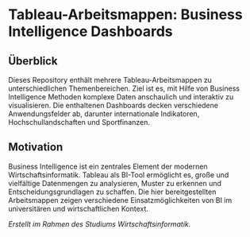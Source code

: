 # Tableau-Arbeitsmappen: Business Intelligence Dashboards

## Überblick

Dieses Repository enthält mehrere Tableau-Arbeitsmappen zu unterschiedlichen Themenbereichen. Ziel ist es, mit Hilfe von Business Intelligence Methoden komplexe Daten anschaulich und interaktiv zu visualisieren. Die enthaltenen Dashboards decken verschiedene Anwendungsfelder ab, darunter internationale Indikatoren, Hochschullandschaften und Sportfinanzen.

## Motivation

Business Intelligence ist ein zentrales Element der modernen Wirtschaftsinformatik. Tableau als BI-Tool ermöglicht es, große und vielfältige Datenmengen zu analysieren, Muster zu erkennen und Entscheidungsgrundlagen zu schaffen. Die hier bereitgestellten Arbeitsmappen zeigen verschiedene Einsatzmöglichkeiten von BI im universitären und wirtschaftlichen Kontext.


*Erstellt im Rahmen des Studiums Wirtschaftsinformatik.*
